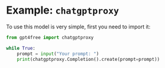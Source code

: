 # Example: `chatgptproxy`

To use this model is very simple, first you need to import it:

```python
from gpt4free import chatgptproxy

while True:
    prompt = input("Your prompt: ")
    print(chatgptproxy.Completion().create(prompt=prompt))
```